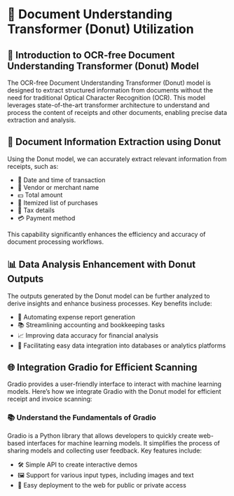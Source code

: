 # 🍩 Document Understanding Transformer (Donut) Utilization

## 📜 Introduction to OCR-free Document Understanding Transformer (Donut) Model

The OCR-free Document Understanding Transformer (Donut) model is designed to extract structured information from documents without the need for traditional Optical Character Recognition (OCR). This model leverages state-of-the-art transformer architecture to understand and process the content of receipts and other documents, enabling precise data extraction and analysis.

## 🧾 Document Information Extraction using Donut

Using the Donut model, we can accurately extract relevant information from receipts, such as:

- 📅 Date and time of transaction
- 🏬 Vendor or merchant name
- 💵 Total amount
- 🛒 Itemized list of purchases
- 🧾 Tax details
- 💳 Payment method

This capability significantly enhances the efficiency and accuracy of document processing workflows.

## 📊 Data Analysis Enhancement with Donut Outputs

The outputs generated by the Donut model can be further analyzed to derive insights and enhance business processes. Key benefits include:

- 📝 Automating expense report generation
- 📚 Streamlining accounting and bookkeeping tasks
- 📈 Improving data accuracy for financial analysis
- 🔗 Facilitating easy data integration into databases or analytics platforms

## 🌐 Integration Gradio for Efficient Scanning

Gradio provides a user-friendly interface to interact with machine learning models. Here’s how we integrate Gradio with the Donut model for efficient receipt and invoice scanning:

### 📚 Understand the Fundamentals of Gradio

Gradio is a Python library that allows developers to quickly create web-based interfaces for machine learning models. It simplifies the process of sharing models and collecting user feedback. Key features include:

- 🛠️ Simple API to create interactive demos
- 🖼️ Support for various input types, including images and text
- 🚀 Easy deployment to the web for public or private access
